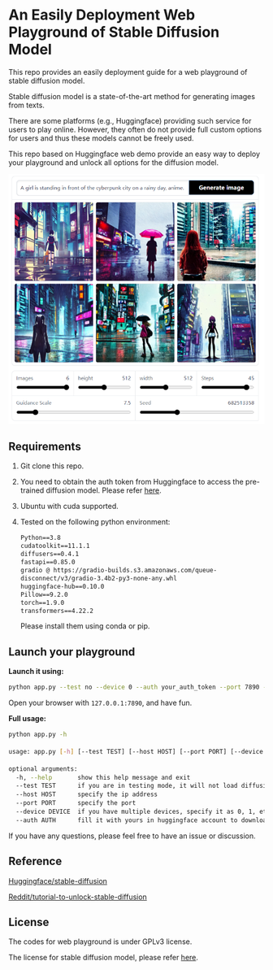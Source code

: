 # An Easily Deployment Web Playground of Stable Diffusion Model

This repo provides an easily deployment guide for a web playground of stable diffusion model.

Stable diffusion model is a state-of-the-art method for generating images from texts.

There are some platforms (e.g., Huggingface) providing such service for users to play online. However, they often do not provide full custom options for users and thus these models cannot be freely used.

This repo based on Huggingface web demo provide an easy way to deploy your playground and unlock all options for the diffusion model. 



<img src="images/example.png" alt="example" style="zoom:67%;" />

## Requirements

1. Git clone this repo.

2. You need to obtain the auth token from Huggingface to access the pre-trained diffusion model. Please refer [here](https://huggingface.co/CompVis/stable-diffusion#model-access).

3. Ubuntu with cuda supported.

4. Tested on the following python environment:

    ```
    Python==3.8
    cudatoolkit==11.1.1
    diffusers==0.4.1
    fastapi==0.85.0
    gradio @ https://gradio-builds.s3.amazonaws.com/queue-disconnect/v3/gradio-3.4b2-py3-none-any.whl
    huggingface-hub==0.10.0
    Pillow==9.2.0
    torch==1.9.0
    transformers==4.22.2
    ```

    Please install them using conda or pip.

## Launch your playground

**Launch it using:**

```bash
python app.py --test no --device 0 --auth your_auth_token --port 7890 --host 127.0.0.1 
```

Open your browser with ``127.0.0.1:7890``, and have fun.

**Full usage:**

```bash
python app.py -h

usage: app.py [-h] [--test TEST] [--host HOST] [--port PORT] [--device DEVICE] [--auth AUTH]

optional arguments:
  -h, --help       show this help message and exit
  --test TEST      if you are in testing mode, it will not load diffusion model
  --host HOST      specify the ip address
  --port PORT      specify the port
  --device DEVICE  if you have multiple devices, specify it as 0, 1, etc.
  --auth AUTH      fill it with yours in huggingface account to download diffusion model weights
```

If you have any questions, please feel free to have an issue or discussion.

## Reference

[Huggingface/stable-diffusion](https://huggingface.co/spaces/stabilityai/stable-diffusion)

[Reddit/tutorial-to-unlock-stable-diffusion](https://www.reddit.com/r/StableDiffusion/comments/wv2nw0/tutorial_how_to_remove_the_safety_filter_in_5/)

## License

The codes for web playground is under GPLv3 license.

The license for stable diffusion model, please refer [here](https://huggingface.co/spaces/CompVis/stable-diffusion-license).
